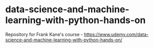# data-science-and-machine-learning-with-python-hands-on
Repository for Frank Kane's course - https://www.udemy.com/data-science-and-machine-learning-with-python-hands-on/

